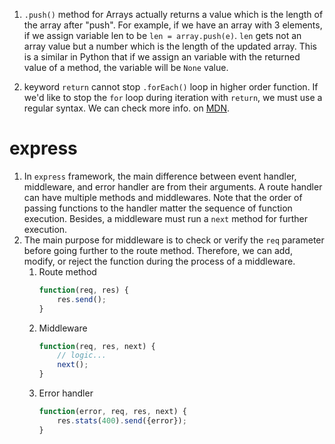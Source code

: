 1. `.push()` method for Arrays actually returns a value which is the length of the array after "push". For example, if we have an array with 3 elements, if we assign variable len to be `len = array.push(e)`. `len` gets not an array value but a number which is the length of the updated array. This is a similar in Python that if we assign an variable with the returned value of a method, the variable will be `None` value. 

1. keyword `return` cannot stop `.forEach()` loop in higher order function. If we'd like to stop the `for` loop during iteration with `return`, we must use a regular syntax. We can check more info. on [MDN](https://developer.mozilla.org/en-US/docs/Web/JavaScript/Reference/Global_Objects/Array/forEach#Description).

# express
1. In `express` framework, the main difference between event handler, middleware, and error handler are from their arguments. A route handler can have multiple methods and middlewares. Note that the order of passing functions to the handler matter the sequence of function execution. Besides, a middleware must run a `next` method for further execution. 
1. The main purpose for middleware is to check or verify the `req` parameter before going further to the route method. Therefore, we can add, modify, or reject the function during the process of a middleware. 
    1. Route method  
        ```js 
        function(req, res) {
            res.send();
        }
        ```
    1. Middleware 
        ```js 
        function(req, res, next) {
            // logic...
            next();
        }
        ```
    1. Error handler
        ```js 
        function(error, req, res, next) {
            res.stats(400).send({error});
        }
        ```